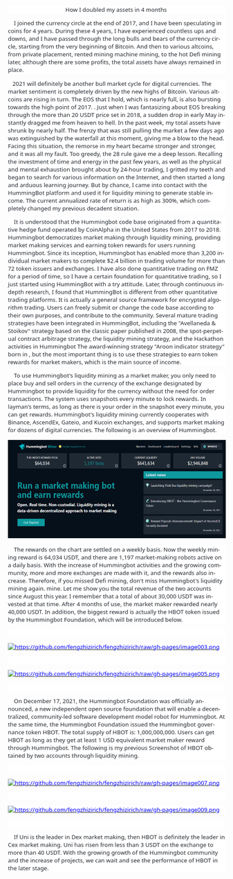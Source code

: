 <body lang=ZH-CN style='tab-interval:21.0pt;text-justify-trim:punctuation'>

<div class=Section1 style='layout-grid:15.6pt'>

<p align=center style='margin-top:0cm;margin-right:0cm;margin-bottom:10.0pt;
margin-left:0cm;text-align:center;background:white'><span lang=EN-US
style='font-size:10.0pt;font-family:"Segoe UI","sans-serif";color:#24292F'>How
I doubled my assets in 4 months&nbsp;<o:p></o:p></span></p>

<p style='margin-top:0cm;margin-right:0cm;margin-bottom:10.0pt;margin-left:
0cm;background:white'><span lang=EN-US style='font-size:10.0pt;font-family:
"Segoe UI","sans-serif";color:#24292F'>&nbsp;&nbsp;&nbsp;&nbsp;I joined the
currency circle at the end of 2017, and I have been speculating in coins for 4
years. During these 4 years, I have experienced countless ups and downs, and I
have passed through the long bulls and bears of the currency circle, starting
from the very beginning of Bitcoin. And then to various altcoins, from private
placement, rented mining machine mining, to the hot Defi mining later, although
there are some profits, the total assets have always remained in place.<o:p></o:p></span></p>

<p style='margin-top:0cm;margin-right:0cm;margin-bottom:10.0pt;margin-left:
0cm;background:white'><span lang=EN-US style='font-size:10.0pt;font-family:
"Segoe UI","sans-serif";color:#24292F'>&nbsp;&nbsp;&nbsp;2021 will definitely
be another bull market cycle for digital currencies. The market sentiment is
completely driven by the new highs of Bitcoin. Various altcoins are rising in
turn. The EOS that I hold, which is nearly full, is also bursting towards the
high point of 2017. . Just when I was fantasizing about EOS breaking through
the more than 20 USDT price set in 2018, a sudden drop in early May instantly
dragged me from heaven to hell. In the past week, my total assets have shrunk
by nearly half. The frenzy that was still pulling the market a few days ago was
extinguished by the waterfall at this moment, giving me a blow to the head.
Facing this situation, the remorse in my heart became stronger and stronger,
and it was all my fault. Too greedy, the 28 rule gave me a deep lesson.
Recalling the investment of time and energy in the past few years, as well as
the physical and mental exhaustion brought about by 24-hour trading, I gritted
my teeth and began to search for various information on the Internet, and then
started a long and arduous learning journey. But by chance, I came into contact
with the HummingBot platform and used it for liquidity mining to generate
stable income. The current annualized rate of return is as high as 300%, which
completely changed my previous decadent situation.<o:p></o:p></span></p>

<p style='margin-top:0cm;margin-right:0cm;margin-bottom:10.0pt;margin-left:
0cm;background:white'><span lang=EN-US style='font-size:10.0pt;font-family:
"Segoe UI","sans-serif";color:#24292F'>&nbsp;&nbsp;&nbsp;&nbsp;It is understood
that the Hummingbot code base originated from a quantitative hedge fund
operated by CoinAlpha in the United States from 2017 to 2018. Hummingbot
democratizes market making through liquidity mining, providing market making
services and earning token rewards for users running Hummingbot. Since its
inception, Hummingbot has enabled more than 3,200 individual market makers to
complete $2.4 billion in trading volume for more than 72 token issuers and
exchanges. I have also done quantitative trading on FMZ for a period of time,
so I have a certain foundation for quantitative trading, so I just started
using HummingBot with a try attitude. Later, through continuous in-depth
research, I found that HummingBot is different from other quantitative trading
platforms. It is actually a general source framework for encrypted algorithm
trading. Users can freely submit or change the code base according to their own
purposes, and contribute to the community. Several mature trading strategies
have been integrated in HummingBot, including the &quot;Avellaneda &amp;
Stoikov&quot; strategy based on the classic paper published in 2008, the spot-perpetual
contract arbitrage strategy, the liquidity mining strategy, and the Hackathon
activities in Hummingbot The award-winning strategy &quot;Aroon indicator
strategy&quot; born in , but the most important thing is to use these
strategies to earn token rewards for market makers, which is the main source of
income.<o:p></o:p></span></p>

<p style='margin-top:0cm;margin-right:0cm;margin-bottom:10.0pt;margin-left:
0cm;background:white'><span lang=EN-US style='font-size:10.0pt;font-family:
"Segoe UI","sans-serif";color:#24292F'>&nbsp;&nbsp;&nbsp;&nbsp;To use
Hummingbot's liquidity mining as a market maker, you only need to place buy and
sell orders in the currency of the exchange designated by Hummingbot to provide
liquidity for the currency without the need for order transactions. The system
uses snapshots every minute to lock rewards. In layman's terms, as long as
there is your order in the snapshot every minute, you can get rewards.
Hummingbot's liquidity mining currently cooperates with Binance, AscendEx, Gateio,
and Kucoin exchanges, and supports market making for dozens of digital
currencies. The following is an overview of Hummingbot.<o:p></o:p></span></p>

<p style='margin-top:0cm;margin-right:0cm;margin-bottom:10.0pt;margin-left:
0cm;background:white'><span lang=EN-US><a
href="https://github.com/fengzhizirich/fengzhizirich/blob/gh-pages/image001.png"
target="_blank"><span style='font-size:10.0pt;font-family:"Segoe UI","sans-serif";
color:blue;mso-no-proof:yes;text-decoration:none;text-underline:none'><!--[if gte vml 1]><v:shapetype
 id="_x0000_t75" coordsize="21600,21600" o:spt="75" o:preferrelative="t"
 path="m@4@5l@4@11@9@11@9@5xe" filled="f" stroked="f">
 <v:stroke joinstyle="miter"/>
 <v:formulas>
  <v:f eqn="if lineDrawn pixelLineWidth 0"/>
  <v:f eqn="sum @0 1 0"/>
  <v:f eqn="sum 0 0 @1"/>
  <v:f eqn="prod @2 1 2"/>
  <v:f eqn="prod @3 21600 pixelWidth"/>
  <v:f eqn="prod @3 21600 pixelHeight"/>
  <v:f eqn="sum @0 0 1"/>
  <v:f eqn="prod @6 1 2"/>
  <v:f eqn="prod @7 21600 pixelWidth"/>
  <v:f eqn="sum @8 21600 0"/>
  <v:f eqn="prod @7 21600 pixelHeight"/>
  <v:f eqn="sum @10 21600 0"/>
 </v:formulas>
 <v:path o:extrusionok="f" gradientshapeok="t" o:connecttype="rect"/>
 <o:lock v:ext="edit" aspectratio="t"/>
</v:shapetype><v:shape id="图片_x0020_1" o:spid="_x0000_i1029" type="#_x0000_t75"
 alt="https://github.com/fengzhizirich/fengzhizirich/raw/gh-pages/image001.png"
 href="https://github.com/fengzhizirich/fengzhizirich/blob/gh-pages/image001.png"
 target="&quot;_blank&quot;" style='width:415.5pt;height:170.25pt;visibility:visible;
 mso-wrap-style:square' o:button="t">
 <v:fill o:detectmouseclick="t"/>
 <v:imagedata src="新建%20Microsoft%20Office%20Word%20文档.files/image001.png"
  o:title="image001"/>
</v:shape><![endif]--><![if !vml]><span style='mso-ignore:vglayout'><img
border=0 width=554 height=227
src="https://github.com/fengzhizirich/fengzhizirich/blob/gh-pages/image001.png"
alt="https://github.com/fengzhizirich/fengzhizirich/raw/gh-pages/image001.png"
v:shapes="图片_x0020_1"></span><![endif]></span></a></span><span lang=EN-US
style='font-size:10.0pt;font-family:"Segoe UI","sans-serif";color:#24292F'><o:p></o:p></span></p>

<p style='margin-top:0cm;margin-right:0cm;margin-bottom:10.0pt;margin-left:
0cm;background:white'><span lang=EN-US style='font-size:10.0pt;font-family:
"Segoe UI","sans-serif";color:#24292F'>&nbsp;&nbsp;&nbsp;&nbsp;The rewards on
the chart are settled on a weekly basis. Now the weekly mining reward is 64,034
USDT, and there are 1,197 market-making robots active on a daily basis. With
the increase of Hummingbot activities and the growing community, more and more
exchanges are made with it, and the rewards also increase. Therefore, if you
missed Defi mining, don't miss Hummingbot's liquidity mining again. mine. Let
me show you the total revenue of the two accounts since August this year. I
remember that a total of about 30,000 USDT was invested at that time. After 4
months of use, the market maker rewarded nearly 40,000 USDT. In addition, the
biggest reward is actually the HBOT token issued by the Hummingbot Foundation,
which will be introduced below.<o:p></o:p></span></p>

<p style='margin-top:0cm;margin-right:0cm;margin-bottom:10.0pt;margin-left:
0cm;background:white'><span lang=EN-US style='font-size:10.0pt;font-family:
"Segoe UI","sans-serif";color:#24292F'><o:p>&nbsp;</o:p></span></p>

<p style='margin-top:0cm;margin-right:0cm;margin-bottom:10.0pt;margin-left:
0cm;background:white'><span lang=EN-US><a
href="https://github.com/fengzhizirich/fengzhizirich/blob/gh-pages/image003.png"
target="_blank"><span style='font-size:10.0pt;font-family:"Segoe UI","sans-serif";
color:blue;mso-no-proof:yes;text-decoration:none;text-underline:none'><!--[if gte vml 1]><v:shape
 id="图片_x0020_2" o:spid="_x0000_i1028" type="#_x0000_t75" alt="https://github.com/fengzhizirich/fengzhizirich/raw/gh-pages/image003.png"
 href="https://github.com/fengzhizirich/fengzhizirich/blob/gh-pages/image003.png"
 target="&quot;_blank&quot;" style='width:415.5pt;height:216.75pt;visibility:visible;
 mso-wrap-style:square' o:button="t">
 <v:fill o:detectmouseclick="t"/>
 <v:imagedata src="新建%20Microsoft%20Office%20Word%20文档.files/image003.png"
  o:title="image003"/>
</v:shape><![endif]--><![if !vml]><span style='mso-ignore:vglayout'><img
border=0 width=554 height=289
src="新建%20Microsoft%20Office%20Word%20文档.files/image004.jpg"
alt="https://github.com/fengzhizirich/fengzhizirich/raw/gh-pages/image003.png"
v:shapes="图片_x0020_2"></span><![endif]></span></a></span><span lang=EN-US
style='font-size:10.0pt;font-family:"Segoe UI","sans-serif";color:#24292F'><o:p></o:p></span></p>

<p style='margin-top:0cm;margin-right:0cm;margin-bottom:10.0pt;margin-left:
0cm;background:white'><span lang=EN-US style='font-size:10.0pt;font-family:
"Segoe UI","sans-serif";color:#24292F'><o:p>&nbsp;</o:p></span></p>

<p style='margin-top:0cm;margin-right:0cm;margin-bottom:10.0pt;margin-left:
0cm;background:white'><span lang=EN-US><a
href="https://github.com/fengzhizirich/fengzhizirich/blob/gh-pages/image005.png"
target="_blank"><span style='font-size:10.0pt;font-family:"Segoe UI","sans-serif";
color:blue;mso-no-proof:yes;text-decoration:none;text-underline:none'><!--[if gte vml 1]><v:shape
 id="图片_x0020_3" o:spid="_x0000_i1027" type="#_x0000_t75" alt="https://github.com/fengzhizirich/fengzhizirich/raw/gh-pages/image005.png"
 href="https://github.com/fengzhizirich/fengzhizirich/blob/gh-pages/image005.png"
 target="&quot;_blank&quot;" style='width:415.5pt;height:204pt;visibility:visible;
 mso-wrap-style:square' o:button="t">
 <v:fill o:detectmouseclick="t"/>
 <v:imagedata src="新建%20Microsoft%20Office%20Word%20文档.files/image005.png"
  o:title="image005"/>
</v:shape><![endif]--><![if !vml]><span style='mso-ignore:vglayout'><img
border=0 width=554 height=272
src="新建%20Microsoft%20Office%20Word%20文档.files/image006.jpg"
alt="https://github.com/fengzhizirich/fengzhizirich/raw/gh-pages/image005.png"
v:shapes="图片_x0020_3"></span><![endif]></span></a></span><span lang=EN-US
style='font-size:10.0pt;font-family:"Segoe UI","sans-serif";color:#24292F'><o:p></o:p></span></p>

<p style='margin-top:0cm;margin-right:0cm;margin-bottom:10.0pt;margin-left:
0cm;background:white'><span lang=EN-US style='font-size:10.0pt;font-family:
"Segoe UI","sans-serif";color:#24292F'><o:p>&nbsp;</o:p></span></p>

<p style='margin-top:0cm;margin-right:0cm;margin-bottom:10.0pt;margin-left:
0cm;background:white'><span lang=EN-US style='font-size:10.0pt;font-family:
"Segoe UI","sans-serif";color:#24292F'>&nbsp;&nbsp;&nbsp;&nbsp;On December 17,
2021, the Hummingbot Foundation was officially announced, a new independent
open source foundation that will enable a decentralized, community-led software
development model robot for Hummingbot. At the same time, the Hummingbot
Foundation issued the Hummingbot governance token HBOT. The total supply of
HBOT is: 1,000,000,000. Users can get HBOT as long as they get at least 1 USD
equivalent market maker reward through Hummingbot. The following is my previous
Screenshot of HBOT obtained by two accounts through liquidity mining.<o:p></o:p></span></p>

<p style='margin-top:0cm;margin-right:0cm;margin-bottom:10.0pt;margin-left:
0cm;background:white'><span lang=EN-US style='font-size:10.0pt;font-family:
"Segoe UI","sans-serif";color:#24292F'><o:p>&nbsp;</o:p></span></p>

<p style='margin-top:0cm;margin-right:0cm;margin-bottom:10.0pt;margin-left:
0cm;background:white'><span lang=EN-US><a
href="https://github.com/fengzhizirich/fengzhizirich/blob/gh-pages/image007.png"
target="_blank"><span style='font-size:10.0pt;font-family:"Segoe UI","sans-serif";
color:blue;mso-no-proof:yes;text-decoration:none;text-underline:none'><!--[if gte vml 1]><v:shape
 id="图片_x0020_4" o:spid="_x0000_i1026" type="#_x0000_t75" alt="https://github.com/fengzhizirich/fengzhizirich/raw/gh-pages/image007.png"
 href="https://github.com/fengzhizirich/fengzhizirich/blob/gh-pages/image007.png"
 target="&quot;_blank&quot;" style='width:415.5pt;height:126pt;visibility:visible;
 mso-wrap-style:square' o:button="t">
 <v:fill o:detectmouseclick="t"/>
 <v:imagedata src="新建%20Microsoft%20Office%20Word%20文档.files/image007.png"
  o:title="image007"/>
</v:shape><![endif]--><![if !vml]><span style='mso-ignore:vglayout'><img
border=0 width=554 height=168
src="新建%20Microsoft%20Office%20Word%20文档.files/image008.jpg"
alt="https://github.com/fengzhizirich/fengzhizirich/raw/gh-pages/image007.png"
v:shapes="图片_x0020_4"></span><![endif]></span></a></span><span lang=EN-US
style='font-size:10.0pt;font-family:"Segoe UI","sans-serif";color:#24292F'><o:p></o:p></span></p>

<p style='margin-top:0cm;margin-right:0cm;margin-bottom:10.0pt;margin-left:
0cm;background:white'><span lang=EN-US style='font-size:10.0pt;font-family:
"Segoe UI","sans-serif";color:#24292F'><o:p>&nbsp;</o:p></span></p>

<p style='margin-top:0cm;margin-right:0cm;margin-bottom:10.0pt;margin-left:
0cm;background:white'><span lang=EN-US><a
href="https://github.com/fengzhizirich/fengzhizirich/blob/gh-pages/image009.png"
target="_blank"><span style='font-size:10.0pt;font-family:"Segoe UI","sans-serif";
color:blue;mso-no-proof:yes;text-decoration:none;text-underline:none'><!--[if gte vml 1]><v:shape
 id="图片_x0020_5" o:spid="_x0000_i1025" type="#_x0000_t75" alt="https://github.com/fengzhizirich/fengzhizirich/raw/gh-pages/image009.png"
 href="https://github.com/fengzhizirich/fengzhizirich/blob/gh-pages/image009.png"
 target="&quot;_blank&quot;" style='width:415.5pt;height:130.5pt;visibility:visible;
 mso-wrap-style:square' o:button="t">
 <v:fill o:detectmouseclick="t"/>
 <v:imagedata src="新建%20Microsoft%20Office%20Word%20文档.files/image009.png"
  o:title="image009"/>
</v:shape><![endif]--><![if !vml]><span style='mso-ignore:vglayout'><img
border=0 width=554 height=174
src="新建%20Microsoft%20Office%20Word%20文档.files/image010.jpg"
alt="https://github.com/fengzhizirich/fengzhizirich/raw/gh-pages/image009.png"
v:shapes="图片_x0020_5"></span><![endif]></span></a></span><span lang=EN-US
style='font-size:10.0pt;font-family:"Segoe UI","sans-serif";color:#24292F'><o:p></o:p></span></p>

<p style='margin-top:0cm;margin-right:0cm;margin-bottom:10.0pt;margin-left:
0cm;background:white'><span lang=EN-US style='font-size:10.0pt;font-family:
"Segoe UI","sans-serif";color:#24292F'><o:p>&nbsp;</o:p></span></p>

<p style='margin-top:0cm;margin-right:0cm;margin-bottom:10.0pt;margin-left:
0cm;background:white'><span lang=EN-US style='font-size:10.0pt;font-family:
"Segoe UI","sans-serif";color:#24292F'>&nbsp;&nbsp;&nbsp;&nbsp;If Uni is the
leader in Dex market making, then HBOT is definitely the leader in Cex market
making. Uni has risen from less than 3 USDT on the exchange to more than 40
USDT. With the growing growth of the Hummingbot community and the increase of
projects, we can wait and see the performance of HBOT in the later stage.<o:p></o:p></span></p>

<p class=MsoNormal><span lang=EN-US><o:p>&nbsp;</o:p></span></p>

</div>

</body>
